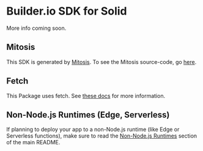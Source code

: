 # Builder.io SDK for Solid

More info coming soon.

## Mitosis

This SDK is generated by [Mitosis](https://github.com/BuilderIO/mitosis). To see the Mitosis source-code, go [here](../../).

## Fetch

This Package uses fetch. See [these docs](https://github.com/BuilderIO/this-package-uses-fetch/blob/main/README.md) for more information.

## Non-Node.js Runtimes (Edge, Serverless)

If planning to deploy your app to a non-Node.js runtime (like Edge or Serverless functions), make sure to read the [Non-Node.js Runtimes](../../README.md#non-nodejs-runtimes-edge-serverless) section of the main README.
